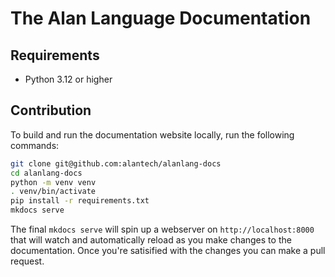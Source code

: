 # The Alan Language Documentation

## Requirements

* Python 3.12 or higher

## Contribution

To build and run the documentation website locally, run the following commands:

```bash
git clone git@github.com:alantech/alanlang-docs
cd alanlang-docs
python -m venv venv
. venv/bin/activate
pip install -r requirements.txt
mkdocs serve
```

The final `mkdocs serve` will spin up a webserver on `http://localhost:8000` that will watch and automatically reload as you make changes to the documentation. Once you're satisified with the changes you can make a pull request.